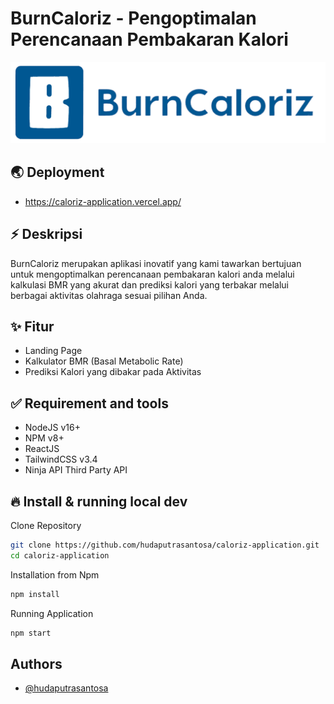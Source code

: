 # BurnCaloriz - Pengoptimalan Perencanaan Pembakaran Kalori
![Logo](https://raw.githubusercontent.com/hudaputrasantosa/caloriz-application/master/src/assets/images/burn-caloriz.png)

## 🌏 Deployment
- https://caloriz-application.vercel.app/

## ⚡ Deskripsi
BurnCaloriz merupakan aplikasi inovatif yang kami tawarkan bertujuan untuk mengoptimalkan perencanaan pembakaran kalori anda melalui kalkulasi BMR yang akurat dan prediksi kalori yang terbakar melalui berbagai aktivitas olahraga sesuai pilihan Anda.

## ✨ Fitur

- Landing Page
- Kalkulator BMR (Basal Metabolic Rate)
- Prediksi Kalori yang dibakar pada Aktivitas

## ✅ Requirement and tools

 - NodeJS v16+
 - NPM v8+
 - ReactJS
 - TailwindCSS v3.4
 - Ninja API Third Party API

## 🔥 Install & running local dev
Clone Repository

```bash
git clone https://github.com/hudaputrasantosa/caloriz-application.git
cd caloriz-application
```
Installation from  Npm
```bash
npm install
```
Running Application
```bash
npm start
```

## Authors

- [@hudaputrasantosa](https://www.github.com/hudaputrasantosa)

